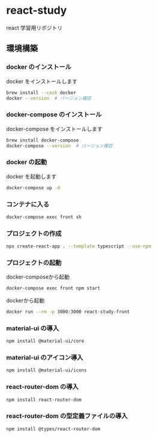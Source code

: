 # react-study

react 学習用リポジトリ

## 環境構築

### docker のインストール

docker をインストールします

```zsh
brew install --cask docker
docker --version  # バージョン確認
```

### docker-compose のインストール

docker-compose をインストールします

```zsh
brew install docker-compose
docker-compose --version  # バージョン確認
```

### docker の起動

docker を起動します

```zsh
docker-compose up -d
```

### コンテナに入る

```zsh
docker-compose exec front sh
```

### プロジェクトの作成

```zsh
npx create-react-app . --template typescript --use-npm
```

### プロジェクトの起動

<detail>
<summary>docker-composeから起動</summary>

```zsh
docker-compose exec front npm start
```

</detail>

<detail>
<summary>dockerから起動</summary>

```zsh
docker run --rm -p 3000:3000 react-study-front
```

### material-ui の導入

```zsh
npm install @material-ui/core
```

### material-ui のアイコン導入

```zsh
npm install @material-ui/icons
```

### react-router-dom の導入

```zsh
npm install react-router-dom
```

### react-router-dom の型定義ファイルの導入

```zsh
npm install @types/react-router-dom
```
